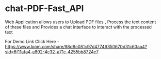 # chat-PDF-Fast_API
Web Application allows users to Upload PDF files , Process the text content of these files and Provides a chat interface to interact with the processed text 

For Demo Link Click Here - https://www.loom.com/share/98d8c081c97d47749350670d31c63aa4?sid=6f11afa4-a892-4c32-a71c-4255bb8724e7
